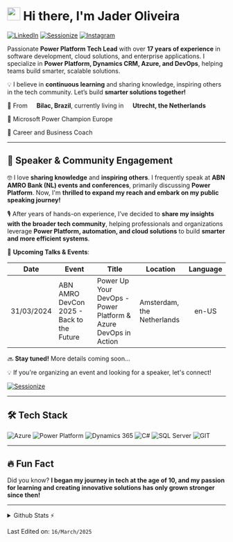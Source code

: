 # <img src="https://emojis.slackmojis.com/emojis/images/1531849430/4246/blob-sunglasses.gif?1531849430" width="30"/> Hi there, I'm Jader Oliveira

[![LinkedIn](https://img.shields.io/badge/-LinkedIn-0077B5?style=for-the-badge&logo=linkedin&logoColor=white)](https://www.linkedin.com/in/jaderbuenoliveira/)
[![Sessionize](https://img.shields.io/badge/-Sessionize-orange?style=for-the-badge&logo=sessionize&logoColor=white)](https://sessionize.com/jader-bueno-oliveira/)
[![Instagram](https://img.shields.io/badge/-Instagram-aa2cc0?style=for-the-badge&logo=instagram&logoColor=white)](https://www.instagram.com/jbuenoliveira/)

Passionate **Power Platform Tech Lead** with over **17 years of experience** in software development, cloud solutions, and enterprise applications. I specialize in **Power Platform, Dynamics CRM, Azure, and DevOps**, helping teams build smarter, scalable solutions.

💡 I believe in **continuous learning** and sharing knowledge, inspiring others in the tech community. Let’s build **smarter solutions together!**

📍 From <img src="https://cdn-icons-png.flaticon.com/512/197/197386.png" width="13"/> **Bilac, Brazil**, currently living in <img src="https://cdn-icons-png.flaticon.com/512/197/197441.png" width="13"/> **Utrecht, the Netherlands**

🚀 Microsoft Power Champion Europe

🎯 Career and Business Coach

---

## 🎤 Speaker & Community Engagement  

🤓 I love **sharing knowledge** and **inspiring others**. I frequently speak at **ABN AMRO Bank (NL) events and conferences**, primarily discussing **Power Platform**. Now, I'm **thrilled to expand my reach and embark on my public speaking journey!** 

🎙️ After years of hands-on experience, I’ve decided to **share my insights with the broader tech community**, helping professionals and organizations leverage **Power Platform, automation, and cloud solutions** to build **smarter and more efficient systems**.  

📅 **Upcoming Talks & Events**:  

| Date | Event | Title | Location | Language |
|------|-------|-------|----------|:--------:|
|31/03/2024 | ABN AMRO DevCon 2025 - Back to the Future | Power Up Your DevOps - Power Platform & Azure DevOps in Action | Amsterdam, the Netherlands | en-US |

🔜 **Stay tuned!** More details coming soon...  

💡 If you're organizing an event and looking for a speaker, let's connect!  

[![Sessionize](https://img.shields.io/badge/-Check%20My%20Speaker%20Profile-orange?style=for-the-badge&logo=sessionize&logoColor=white)](https://sessionize.com/jader-bueno-oliveira/)  

---

## 🛠️ Tech Stack

![Azure](https://img.shields.io/badge/Microsoft_Azure-0089D6?style=flat-square&logo=azure&logoColor=white)
![Power Platform](https://img.shields.io/badge/Power_Platform-742774?style=flat-square&logo=microsoft-powerapps&logoColor=white)
![Dynamics 365](https://img.shields.io/badge/Dynamics_365-002050?style=flat-square&logo=microsoft-dynamics&logoColor=white)
![C#](https://img.shields.io/badge/C%23-239120?style=flat-square&logo=dotnet&logoColor=white)
![SQL Server](https://img.shields.io/badge/SQL_Server-CC2927?style=flat-square&logo=sqlserver&logoColor=white)
![GIT](https://img.shields.io/badge/Git-F05032?style=flat-square&logo=git&logoColor=white)

---

## 🔥 Fun Fact  
Did you know? **I began my journey in tech at the age of 10, and my passion for learning and creating innovative solutions has only grown stronger since then!**  

---

<details>
  <summary>Github Stats ⚡</summary>
  
  <a href="#">![Github stats](https://github-readme-stats.vercel.app/api?username=jboliveira&theme=blueberry&count_private=true&hide_border=true&line_height=20)</a>
  <a href="#">![Top Langs](https://github-readme-stats.vercel.app/api/top-langs/?username=jboliveira&layout=compact&theme=blueberry&count_private=true&hide_border=true)</a>
</details>

Last Edited on: `16/March/2025`
